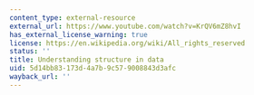 ```yaml
---
content_type: external-resource
external_url: https://www.youtube.com/watch?v=KrQV6mZ8hvI
has_external_license_warning: true
license: https://en.wikipedia.org/wiki/All_rights_reserved
status: ''
title: Understanding structure in data
uid: 5d14bb83-173d-4a7b-9c57-9008843d3afc
wayback_url: ''
---
```


